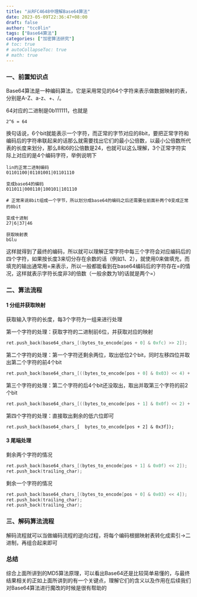```yaml
---
title: "从RFC4648中理解Base64算法"
date: 2023-05-09T22:36:47+08:00
draft: false
author: "tcc0lin"
tags: ["Base64算法"]
categories: ["加密算法研究"]
# toc: true
# autoCollapseToc: true
# math: true
---
```


### 一、前置知识点
Base64算法是一种编码算法，它是采用常见的64个字符来表示做数据映射的表，分别是A-Z、a-z、+、/。

64对应的二进制是0b111111，也就是
```
2^6 = 64
```
换句话说，6个bit就能表示一个字符，而正常的字节对应的8bit，要把正常字符和编码后的字符串联起来的话那么就需要找出它们的最小公倍数，以最小公倍数所代表的长度来划分，那么8和6的公倍数是24，也就可以这么理解，3个正常字符实际上对应的是4个编码字符，举例说明下
```
lin的正常二进制编码
01101100|01101001|01101110

变成base64的编码
011011|000110|100101|101110

# 正常来说8bit组成一个字节，所以划分成base64的编码之后还需要在前面补两个0变成正常的8bit

变成十进制
27|6|37|46

获取映射表
bGlu
```
这样就得到了最终的编码，所以就可以理解正常字符中每三个字符会对应编码后的四个字符，如果按长度3来切分存在余数的话（例如1、2），就使用0来做填充，而填充的输出通常用=来表示，所以一般都能看到在base64编码后的字符存在=的情况，这样就表示字符长度非3的倍数（一般余数为1的话就是两个=）
### 二、算法流程
#### 1 分组并获取映射
获取输入字符的长度，每3个字符为一组来进行处理

第一个字符的处理：获取字符的二进制前6位，并获取对应的映射
```c
ret.push_back(base64_chars_[(bytes_to_encode[pos + 0] & 0xfc) >> 2]);
```
第二个字符的处理：第一个字符还剩余两位，取出低位2个bit，同时左移四位并取出第二个字符的前4个bit
```c
ret.push_back(base64_chars_[((bytes_to_encode[pos + 0] & 0x03) << 4) + ((bytes_to_encode[pos + 1] & 0xf0) >> 4)]);
```
第三个字符的处理：第二个字符的后4个bit还没取出，取出并取第三个字符的前2个bit
```c
ret.push_back(base64_chars_[((bytes_to_encode[pos + 1] & 0x0f) << 2) + ((bytes_to_encode[pos + 2] & 0xc0) >> 6)]);
```
第四个字符的处理：直接取出剩余的低六位即可
```
ret.push_back(base64_chars_[  bytes_to_encode[pos + 2] & 0x3f]);
```
#### 3 尾端处理
剩余两个字符的情况
```c
ret.push_back(base64_chars_[(bytes_to_encode[pos + 1] & 0x0f) << 2]);
ret.push_back(trailing_char);
```
剩余一个字符的情况
```c
ret.push_back(base64_chars_[(bytes_to_encode[pos + 0] & 0x03) << 4]);
ret.push_back(trailing_char);
ret.push_back(trailing_char);
```
### 三、解码算法流程
解码流程就可以当做编码流程的逆向过程，将每个编码根据映射表转化成索引->二进制，再组合起来即可
### 总结
综合上面所讲到的MD5算法原理，可以看出Base64还是比较简单易懂的，与最终结果相关的正如上面所讲到的有一个关键点，理解它们的含义以及作用在后续我们对Base64算法进行魔改的时候是很有帮助的
